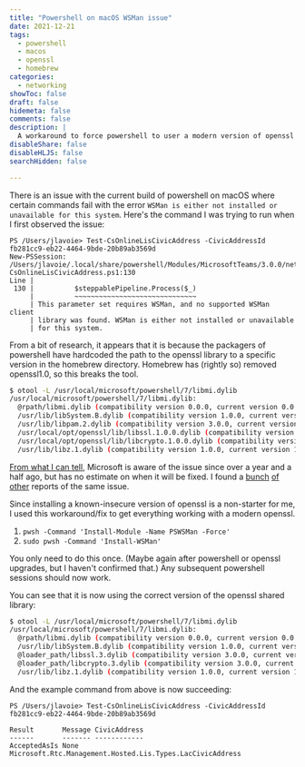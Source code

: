 ```yaml
---
title: "Powershell on macOS WSMan issue"
date: 2021-12-21
tags:
  - powershell
  - macos
  - openssl
  - homebrew
categories:
  - networking
showToc: false
draft: false
hidemeta: false
comments: false
description: |
  A workaround to force powershell to user a modern version of openssl
disableShare: false
disableHLJS: false
searchHidden: false

---
```


There is an issue with the current build of powershell on macOS where
certain commands fail with the error `WSMan is either not installed or
unavailable for this system`.  Here's the command I was trying to run
when I first observed the issue:

```pwsh
PS /Users/jlavoie> Test-CsOnlineLisCivicAddress -CivicAddressId fb281cc9-eb22-4464-9bde-20b89ab3569d
New-PSSession: /Users/jlavoie/.local/share/powershell/Modules/MicrosoftTeams/3.0.0/netcoreapp3.1/exports/Test-CsOnlineLisCivicAddress.ps1:130
Line |
 130 |          $steppablePipeline.Process($_)
     |          ~~~~~~~~~~~~~~~~~~~~~~~~~~~~~~
     | This parameter set requires WSMan, and no supported WSMan client
     | library was found. WSMan is either not installed or unavailable
     | for this system.
```

From a bit of research, it appears that it is because the packagers of
powershell have hardcoded the path to the openssl library to a specific
version in the homebrew directory.  Homebrew has (rightly so) removed
openssl1.0, so this breaks the tool.

```bash
$ otool -L /usr/local/microsoft/powershell/7/libmi.dylib
/usr/local/microsoft/powershell/7/libmi.dylib:
  @rpath/libmi.dylib (compatibility version 0.0.0, current version 0.0.0)
  /usr/lib/libSystem.B.dylib (compatibility version 1.0.0, current version 1238.60.2)
  /usr/lib/libpam.2.dylib (compatibility version 3.0.0, current version 3.0.0)
  /usr/local/opt/openssl/lib/libssl.1.0.0.dylib (compatibility version 1.0.0, current version 1.0.0)
  /usr/local/opt/openssl/lib/libcrypto.1.0.0.dylib (compatibility version 1.0.0, current version 1.0.0)
  /usr/lib/libz.1.dylib (compatibility version 1.0.0, current version 1.2.8)
```

[From what I can tell][issue-comment], Microsoft is aware of the issue
since over a year and a half ago, but has no estimate on when it will
be fixed.  I found a [bunch][1] [of][2] [other][3] reports of the same
issue.

Since installing a known-insecure version of openssl is a non-starter
for me, I used this workaround/fix to get everything working with a
modern openssl.

1. `pwsh -Command 'Install-Module -Name PSWSMan -Force'`
1. `sudo pwsh -Command 'Install-WSMan'`

You only need to do this once.  (Maybe again after powershell or openssl
upgrades, but I haven't confirmed that.)  Any subsequent powershell
sessions should now work.

You can see that it is now using the correct version of the openssl
shared library:

```bash
$ otool -L /usr/local/microsoft/powershell/7/libmi.dylib
/usr/local/microsoft/powershell/7/libmi.dylib:
  @rpath/libmi.dylib (compatibility version 0.0.0, current version 0.0.0)
  /usr/lib/libSystem.B.dylib (compatibility version 1.0.0, current version 1292.60.1)
  @loader_path/libssl.3.dylib (compatibility version 3.0.0, current version 3.0.0)
  @loader_path/libcrypto.3.dylib (compatibility version 3.0.0, current version 3.0.0)
  /usr/lib/libz.1.dylib (compatibility version 1.0.0, current version 1.2.11)
```

And the example command from above is now succeeding:

```pwsh
PS /Users/jlavoie> Test-CsOnlineLisCivicAddress -CivicAddressId fb281cc9-eb22-4464-9bde-20b89ab3569d

Result       Message CivicAddress
------       ------- ------------
AcceptedAsIs None    Microsoft.Rtc.Management.Hosted.Lis.Types.LacCivicAddress
```

[issue-comment]: https://github.com/PowerShell/PowerShell/issues/10600#issuecomment-610565488
[1]: https://talk.macpowerusers.com/t/powershell-7-wsman-issue/16615
[2]: https://github.com/Homebrew/homebrew-cask/issues/78085
[3]: https://www.matt-thornton.net/general/exchange-online-powershell-on-macos
